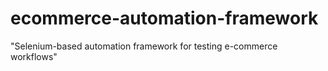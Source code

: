 # ecommerce-automation-framework
"Selenium-based automation framework for testing e-commerce workflows"
